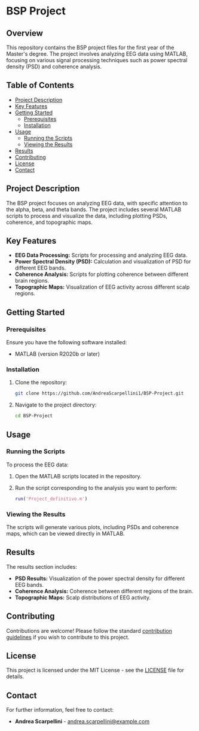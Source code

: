 # BSP Project

## Overview

This repository contains the BSP project files for the first year of the Master's degree. The project involves analyzing EEG data using MATLAB, focusing on various signal processing techniques such as power spectral density (PSD) and coherence analysis.

## Table of Contents

- [Project Description](#project-description)
- [Key Features](#key-features)
- [Getting Started](#getting-started)
  - [Prerequisites](#prerequisites)
  - [Installation](#installation)
- [Usage](#usage)
  - [Running the Scripts](#running-the-scripts)
  - [Viewing the Results](#viewing-the-results)
- [Results](#results)
- [Contributing](#contributing)
- [License](#license)
- [Contact](#contact)

## Project Description

The BSP project focuses on analyzing EEG data, with specific attention to the alpha, beta, and theta bands. The project includes several MATLAB scripts to process and visualize the data, including plotting PSDs, coherence, and topographic maps.

## Key Features

- **EEG Data Processing:** Scripts for processing and analyzing EEG data.
- **Power Spectral Density (PSD):** Calculation and visualization of PSD for different EEG bands.
- **Coherence Analysis:** Scripts for plotting coherence between different brain regions.
- **Topographic Maps:** Visualization of EEG activity across different scalp regions.

## Getting Started

### Prerequisites

Ensure you have the following software installed:

- MATLAB (version R2020b or later)

### Installation

1. Clone the repository:

   ```bash
   git clone https://github.com/AndreaScarpellini1/BSP-Project.git
   ```

2. Navigate to the project directory:

   ```bash
   cd BSP-Project
   ```

## Usage

### Running the Scripts

To process the EEG data:

1. Open the MATLAB scripts located in the repository.
2. Run the script corresponding to the analysis you want to perform:

   ```matlab
   run('Project_definitivo.m')
   ```

### Viewing the Results

The scripts will generate various plots, including PSDs and coherence maps, which can be viewed directly in MATLAB.

## Results

The results section includes:

- **PSD Results:** Visualization of the power spectral density for different EEG bands.
- **Coherence Analysis:** Coherence between different regions of the brain.
- **Topographic Maps:** Scalp distributions of EEG activity.

## Contributing

Contributions are welcome! Please follow the standard [contribution guidelines](CONTRIBUTING.md) if you wish to contribute to this project.

## License

This project is licensed under the MIT License - see the [LICENSE](LICENSE) file for details.

## Contact

For further information, feel free to contact:

- **Andrea Scarpellini** - [andrea.scarpellini@example.com](mailto:andrea1.scarpellini@mail.polimi.it)
